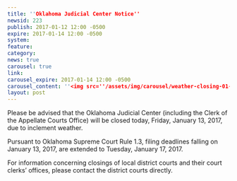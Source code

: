 ```yaml
---
title: ''Oklahoma Judicial Center Notice''
newsid: 223
publish: 2017-01-12 12:00 -0500
expire: 2017-01-14 12:00 -0500
system: 
feature: 
category: 
news: true
carousel: true
link: 
carousel_expire: 2017-01-14 12:00 -0500
carousel_content: ''<img src=''/assets/img/carousel/weather-closing-01-13-2017.jpg'' alt='''' />''
layout: post
---
```

<p>Please be advised that the Oklahoma Judicial Center (including the Clerk of the Appellate Courts Office) will be closed today, Friday, January 13, 2017, due to inclement weather.</p>
<p>Pursuant to Oklahoma Supreme Court Rule 1.3, filing deadlines falling on January 13, 2017, are extended to Tuesday, January 17, 2017.</p>
<p>For information concerning closings of local district courts and their court clerks’ offices, please contact the district courts directly.</p>